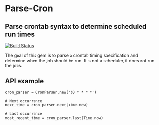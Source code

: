 # Parse-Cron 
## Parse crontab syntax to determine scheduled run times

[![Build Status](https://travis-ci.org/acima-credit/parse-cron.svg?branch=master)](https://travis-ci.org/acima-credit/parse-cron) 

The goal of this gem is to parse a crontab timing specification and determine when the
job should be run. It is not a scheduler, it does not run the jobs.

## API example

```
cron_parser = CronParser.new('30 * * * *')

# Next occurrence
next_time = cron_parser.next(Time.now)

# Last occurrence
most_recent_time = cron_parser.last(Time.now)
```

